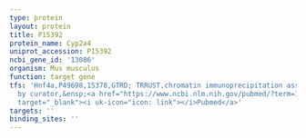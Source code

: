 ```yaml
---
type: protein
layout: protein
title: P15392
protein_name: Cyp2a4
uniprot_accession: P15392
ncbi_gene_id: '13086'
organism: Mus musculus
function: target gene
tfs: 'Hnf4a,P49698,15378,GTRD; TRRUST,chromatin immunoprecipitation assay; inferred
  by curator,&ensp;<a href="https://www.ncbi.nlm.nih.gov/pubmed/?term=15155787%5Buid%5D"
  target="_blank"><i uk-icon="icon: link"></i>Pubmed</a>'
targets: ''
binding_sites: ''
---
```


